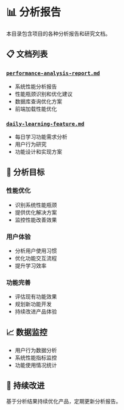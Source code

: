 # 📊 分析报告

本目录包含项目的各种分析报告和研究文档。

## 📋 文档列表

### [`performance-analysis-report.md`](./performance-analysis-report.md)
- 系统性能分析报告
- 性能瓶颈识别和优化建议
- 数据库查询优化方案
- 前端加载性能优化

### [`daily-learning-feature.md`](./daily-learning-feature.md)
- 每日学习功能需求分析
- 用户行为研究
- 功能设计和实现方案

## 🎯 分析目标

### 性能优化
- 识别系统性能瓶颈
- 提供优化解决方案
- 监控性能改善效果

### 用户体验
- 分析用户使用习惯
- 优化功能交互流程
- 提升学习效率

### 功能完善
- 评估现有功能效果
- 规划新功能开发
- 持续改进产品体验

## 📈 数据监控

- 用户行为数据分析
- 系统性能指标监控
- 功能使用情况统计

## 🔄 持续改进

基于分析结果持续优化产品，定期更新分析报告。